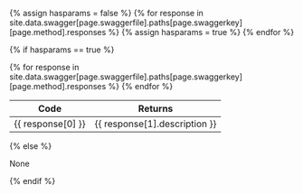 <!-- Determine if there are any responses listed in the Swagger file -->
{% assign hasparams = false %}
{% for response in site.data.swagger[page.swaggerfile].paths[page.swaggerkey][page.method].responses %}
{% assign hasparams = true %}
{% endfor %}

{% if hasparams == true %}
<table>
    <thead>
    <tr><th>Code</th><th>Returns</th></tr>
    </thead>
    <!-- For each response, get the code from the Swagger file -->
    {% for response in site.data.swagger[page.swaggerfile].paths[page.swaggerkey][page.method].responses %}
        <tr>
            <!-- response[0] is the response code -->
            <td>{{ response[0] }}</td>
            <td>
            {{ response[1].description }}
            </td>
        </tr>
    {% endfor %}
</table>
{% else %}
<p>None</p>
{% endif %}
